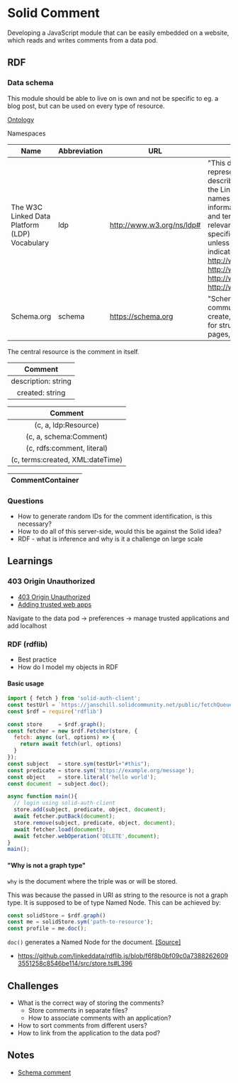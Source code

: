 # Solid Comment

Developing a JavaScript module that can be easily embedded on a website, which reads and writes comments from a data pod.

## RDF

### Data schema

This module should be able to live on is own and not be specific to eg. a blog post, but can be used on every type of resource.

[Ontology](https://www.w3.org/ns/ldp#)

Namespaces

| Name | Abbreviation | URL | Description |
| - | - | - | - |
| The W3C Linked Data Platform (LDP) Vocabulary | ldp | http://www.w3.org/ns/ldp# | "This document is an HTML representation of OWL ontology describing all vocabulary URIs defined in the Linked Data Platform (LDP) namespace. This ontology provides an informal representation of the concepts and terms as defined in the LDP or other relevant specifications. Consult the LDP specification for normative reference, unless a different specification is indicated inline. See also http://www.w3.org/2012/ldp, http://www.w3.org/TR/ldp-ucr/, http://www.w3.org/TR/ldp/, http://www.w3.org/2011/09/LinkedData/" |
| Schema.org | schema | https://schema.org | "Schema.org is a collaborative, community activity with a mission to create, maintain, and promote schemas for structured data on the Internet, on web pages, in email messages, and beyond." |

The central resource is the comment in itself.

| Comment             |
| :------------------:|
| description: string |
| created: string     |

| Comment                          |
| :-------------------------------:|
| (c, a, ldp:Resource)             |
| (c, a, schema:Comment)           |
| (c, rdfs:comment, literal)       |
| (c, terms:created, XML:dateTime) |

| CommentContainer |
| :------------------:|


### Questions

* How to generate random IDs for the comment identification, is this necessary?
* How to do all of this server-side, would this be against the Solid idea?
* RDF - what is inference and why is it a challenge on large scale

## Learnings

### 403 Origin Unauthorized

* [403 Origin Unauthorized](https://github.com/solid/solid-auth-client/issues/155#issuecomment-624706105)
* [Adding trusted web apps](https://github.com/solid/web-access-control-spec#adding-trusted-web-apps)

Navigate to the data pod -> preferences -> manage trusted applications and add localhost

### RDF (rdflib)

* Best practice
* How do I model my objects in RDF

#### Basic usage

```javascript
import { fetch } from 'solid-auth-client';
const testUrl = `https://janschill.solidcommunity.net/public/fetchQueue.ttl`;
const $rdf = require('rdflib')

const store     = $rdf.graph();
const fetcher = new $rdf.Fetcher(store, {
  fetch: async (url, options) => {
    return await fetch(url, options)
  }
});
const subject   = store.sym(testUrl+"#this");
const predicate = store.sym('https://example.org/message');
const object    = store.literal('hello world');
const document  = subject.doc();

async function main(){
  // login using solid-auth-client
  store.add(subject, predicate, object, document);
  await fetcher.putBack(document);
  store.remove(subject, predicate, object, document);
  await fetcher.load(document);
  await fetcher.webOperation('DELETE',document);
}
main();
```

#### "Why is not a graph type"

`why` is the document where the triple was or will be stored.

This was because the passed in URI as string to the resource is not a graph type. It is supposed to be of type Named Node. This can be achieved by:

```javascript
const solidStore = $rdf.graph()
const me = solidStore.sym('path-to-resource');
const profile = me.doc();
```

`doc()` generates a Named Node for the document. [[Source]](https://linkeddata.github.io/rdflib.js/Documentation/webapp-intro.html)

* https://github.com/linkeddata/rdflib.js/blob/f6f8b0bf09c0a73882626093551258c8546be114/src/store.ts#L396

## Challenges

* What is the correct way of storing the comments?
  * Store comments in separate files?
  * How to associate comments with an application?
* How to sort comments from different users?
* How to link from the application to the data pod?

## Notes

* [Schema comment](https://schema.org/Comment)
